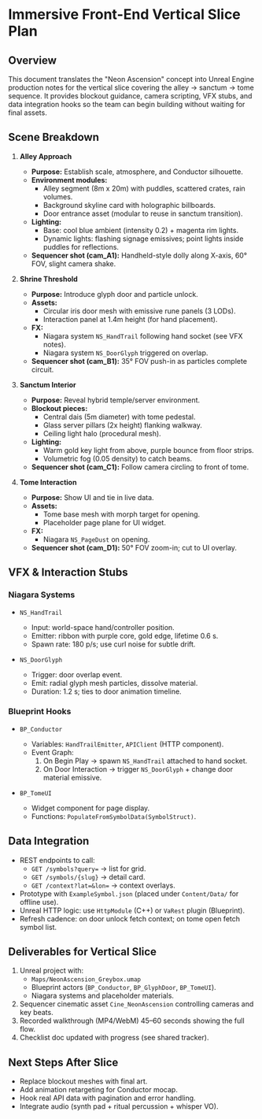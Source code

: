 # Immersive Front-End Vertical Slice Plan

## Overview

This document translates the "Neon Ascension" concept into Unreal Engine production notes for the vertical slice covering the alley → sanctum → tome sequence. It provides blockout guidance, camera scripting, VFX stubs, and data integration hooks so the team can begin building without waiting for final assets.

## Scene Breakdown

1. **Alley Approach**
   - **Purpose:** Establish scale, atmosphere, and Conductor silhouette.
   - **Environment modules:**
     - Alley segment (8m x 20m) with puddles, scattered crates, rain volumes.
     - Background skyline card with holographic billboards.
     - Door entrance asset (modular to reuse in sanctum transition).
   - **Lighting:**
     - Base: cool blue ambient (intensity 0.2) + magenta rim lights.
     - Dynamic lights: flashing signage emissives; point lights inside puddles for reflections.
   - **Sequencer shot (cam_A1):** Handheld-style dolly along X-axis, 60° FOV, slight camera shake.

2. **Shrine Threshold**
   - **Purpose:** Introduce glyph door and particle unlock.
   - **Assets:**
     - Circular iris door mesh with emissive rune panels (3 LODs).
     - Interaction panel at 1.4m height (for hand placement).
   - **FX:**
     - Niagara system `NS_HandTrail` following hand socket (see VFX notes).
     - Niagara system `NS_DoorGlyph` triggered on overlap.
   - **Sequencer shot (cam_B1):** 35° FOV push-in as particles complete circuit.

3. **Sanctum Interior**
   - **Purpose:** Reveal hybrid temple/server environment.
   - **Blockout pieces:**
     - Central dais (5m diameter) with tome pedestal.
     - Glass server pillars (2x height) flanking walkway.
     - Ceiling light halo (procedural mesh).
   - **Lighting:**
     - Warm gold key light from above, purple bounce from floor strips.
     - Volumetric fog (0.05 density) to catch beams.
   - **Sequencer shot (cam_C1):** Follow camera circling to front of tome.

4. **Tome Interaction**
   - **Purpose:** Show UI and tie in live data.
   - **Assets:**
     - Tome base mesh with morph target for opening.
     - Placeholder page plane for UI widget.
   - **FX:**
     - Niagara `NS_PageDust` on opening.
   - **Sequencer shot (cam_D1):** 50° FOV zoom-in; cut to UI overlay.

## VFX & Interaction Stubs

### Niagara Systems

- `NS_HandTrail`
  - Input: world-space hand/controller position.
  - Emitter: ribbon with purple core, gold edge, lifetime 0.6 s.
  - Spawn rate: 180 p/s; use curl noise for subtle drift.

- `NS_DoorGlyph`
  - Trigger: door overlap event.
  - Emit: radial glyph mesh particles, dissolve material.
  - Duration: 1.2 s; ties to door animation timeline.

### Blueprint Hooks

- `BP_Conductor`
  - Variables: `HandTrailEmitter`, `APIClient` (HTTP component).
  - Event Graph:
    1. On Begin Play → spawn `NS_HandTrail` attached to hand socket.
    2. On Door Interaction → trigger `NS_DoorGlyph` + change door material emissive.

- `BP_TomeUI`
  - Widget component for page display.
  - Functions: `PopulateFromSymbolData(SymbolStruct)`.

## Data Integration

- REST endpoints to call:
  - `GET /symbols?query=` → list for grid.
  - `GET /symbols/{slug}` → detail card.
  - `GET /context?lat=&lon=` → context overlays.
- Prototype with `ExampleSymbol.json` (placed under `Content/Data/` for offline use).
- Unreal HTTP logic: use `HttpModule` (C++) or `VaRest` plugin (Blueprint).
- Refresh cadence: on door unlock fetch context; on tome open fetch symbol list.

## Deliverables for Vertical Slice

1. Unreal project with:
   - `Maps/NeonAscension_Greybox.umap`
   - Blueprint actors (`BP_Conductor`, `BP_GlyphDoor`, `BP_TomeUI`).
   - Niagara systems and placeholder materials.
2. Sequencer cinematic asset `Cine_NeonAscension` controlling cameras and key beats.
3. Recorded walkthrough (MP4/WebM) 45–60 seconds showing the full flow.
4. Checklist doc updated with progress (see shared tracker).

## Next Steps After Slice

- Replace blockout meshes with final art.
- Add animation retargeting for Conductor mocap.
- Hook real API data with pagination and error handling.
- Integrate audio (synth pad + ritual percussion + whisper VO).
